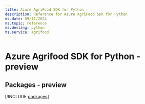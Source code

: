 ```yaml
---
title: Azure AgriFood SDK for Python
description: Reference for Azure AgriFood SDK for Python
ms.date: 09/11/2024
ms.topic: reference
ms.devlang: python
ms.service: agrifood
---
```

# Azure Agrifood SDK for Python - preview
## Packages - preview
[!INCLUDE [packages](agrifood-index.md)]